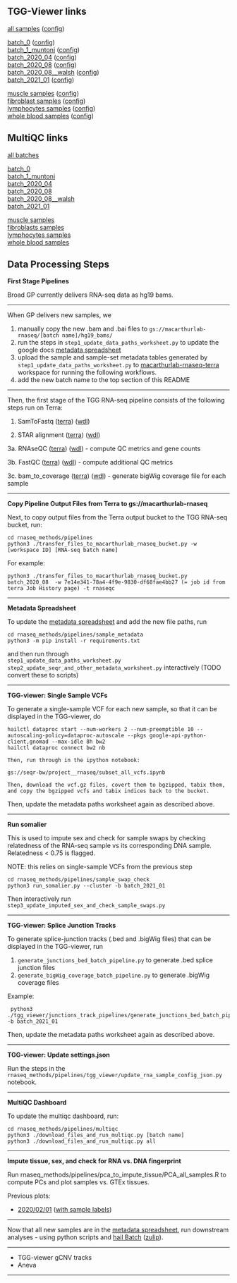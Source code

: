 
## TGG-Viewer links

[all samples](http://tgg-viewer.broadinstitute.org/#locus=chr21:45988674-45991233&settingsUrl=~'https*3a*2f*2fraw.githubusercontent.com*2fmacarthur-lab*2frnaseq-methods*2fmaster*2fpipelines*2ftgg_viewer*2fconfigs*2fall_rnaseq_samples.json)  ([config](https://github.com/macarthur-lab/rnaseq-methods/blob/master/pipelines/tgg_viewer/configs/all_rnaseq_samples.json))
    
[batch_0](http://tgg-viewer.broadinstitute.org/#locus=chr21:45988674-45991233&settingsUrl=~'https*3a*2f*2fraw.githubusercontent.com*2fmacarthur-lab*2frnaseq-methods*2fmaster*2fpipelines*2ftgg_viewer*2fconfigs*2foriginal_rnaseq_samples.json)  ([config](https://github.com/macarthur-lab/rnaseq-methods/blob/master/pipelines/tgg_viewer/configs/original_rnaseq_samples.json))  
[batch_1_muntoni](http://tgg-viewer.broadinstitute.org/#locus=chr21:45988674-45991233&settingsUrl=~'https*3a*2f*2fraw.githubusercontent.com*2fmacarthur-lab*2frnaseq-methods*2fmaster*2fpipelines*2ftgg_viewer*2fconfigs*2fmuntoni_rnaseq_samples.json)  ([config](https://github.com/macarthur-lab/rnaseq-methods/blob/master/pipelines/tgg_viewer/configs/muntoni_rnaseq_samples.json))  
[batch_2020_04](http://tgg-viewer.broadinstitute.org/#locus=chr21:45988674-45991233&settingsUrl=~'https*3a*2f*2fraw.githubusercontent.com*2fmacarthur-lab*2frnaseq-methods*2fmaster*2fpipelines*2ftgg_viewer*2fconfigs*2f2020_04_rnaseq_samples.json)  ([config](https://github.com/macarthur-lab/rnaseq-methods/blob/master/pipelines/tgg_viewer/configs/2020_04_rnaseq_samples.json))  
[batch_2020_08](http://tgg-viewer.broadinstitute.org/#locus=chr21:45988674-45991233&settingsUrl=~'https*3a*2f*2fraw.githubusercontent.com*2fmacarthur-lab*2frnaseq-methods*2fmaster*2fpipelines*2ftgg_viewer*2fconfigs*2f2020_08_rnaseq_samples.json)  ([config](https://github.com/macarthur-lab/rnaseq-methods/blob/master/pipelines/tgg_viewer/configs/2020_08_rnaseq_samples.json))  
[batch_2020_08__walsh](https://tgg-viewer.broadinstitute.org/#locus=chr21:45988674-45991233&settingsUrl=~'https*3a*2f*2fraw.githubusercontent.com*2fmacarthur-lab*2frnaseq-methods*2fmaster*2fpipelines*2ftgg_viewer*2fconfigs*2f2020_08__walsh_rnaseq_samples.json)  ([config](https://github.com/macarthur-lab/rnaseq-methods/blob/master/pipelines/tgg_viewer/configs/2020_08__walsh_rnaseq_samples.json))  
[batch_2021_01](http://tgg-viewer.broadinstitute.org/#locus=chr21:45988674-45991233&settingsUrl=~'https*3a*2f*2fraw.githubusercontent.com*2fmacarthur-lab*2frnaseq-methods*2fmaster*2fpipelines*2ftgg_viewer*2fconfigs*2f2021_01_rnaseq_samples.json)  ([config](https://github.com/macarthur-lab/rnaseq-methods/blob/master/pipelines/tgg_viewer/configs/2021_01_rnaseq_samples.json))  
  
[muscle samples](http://tgg-viewer.broadinstitute.org/#locus=chr21:45988674-45991233&settingsUrl=~'https*3a*2f*2fraw.githubusercontent.com*2fmacarthur-lab*2frnaseq-methods*2fmaster*2fpipelines*2ftgg_viewer*2fconfigs*2fmuscle_rnaseq_samples.json)  ([config](https://github.com/macarthur-lab/rnaseq-methods/blob/master/pipelines/tgg_viewer/configs/muscle_rnaseq_samples.json))  
[fibroblast samples](http://tgg-viewer.broadinstitute.org/#locus=chr21:45988674-45991233&settingsUrl=~'https*3a*2f*2fraw.githubusercontent.com*2fmacarthur-lab*2frnaseq-methods*2fmaster*2fpipelines*2ftgg_viewer*2fconfigs*2ffibroblasts_rnaseq_samples.json)  ([config](https://github.com/macarthur-lab/rnaseq-methods/blob/master/pipelines/tgg_viewer/configs/fibroblasts_rnaseq_samples.json))   
[lymphocytes samples](http://tgg-viewer.broadinstitute.org/#locus=chr21:45988674-45991233&settingsUrl=~'https*3a*2f*2fraw.githubusercontent.com*2fmacarthur-lab*2frnaseq-methods*2fmaster*2fpipelines*2ftgg_viewer*2fconfigs*2flymphocytes_rnaseq_samples.json)  ([config](https://github.com/macarthur-lab/rnaseq-methods/blob/master/pipelines/tgg_viewer/configs/lymphocytes_rnaseq_samples.json))   
[whole blood samples](http://tgg-viewer.broadinstitute.org/#locus=chr21:45988674-45991233&settingsUrl=~'https*3a*2f*2fraw.githubusercontent.com*2fmacarthur-lab*2frnaseq-methods*2fmaster*2fpipelines*2ftgg_viewer*2fconfigs*2fwhole_blood_rnaseq_samples.json)  ([config](https://github.com/macarthur-lab/rnaseq-methods/blob/master/pipelines/tgg_viewer/configs/whole_blood_rnaseq_samples.json))  

## MultiQC links
[all batches](https://macarthur-lab.github.io/rnaseq-methods/pipelines/multiqc/all.html)  

[batch_0](https://macarthur-lab.github.io/rnaseq-methods/pipelines/multiqc/batch_0.html)   
[batch_1_muntoni](https://macarthur-lab.github.io/rnaseq-methods/pipelines/multiqc/batch_1_muntoni.html)  
[batch_2020_04](https://macarthur-lab.github.io/rnaseq-methods/pipelines/multiqc/batch_2020_04.html)   
[batch_2020_08](https://macarthur-lab.github.io/rnaseq-methods/pipelines/multiqc/batch_2020_08.html)   
[batch_2020_08__walsh](https://macarthur-lab.github.io/rnaseq-methods/pipelines/multiqc/batch_2020_08__walsh.html)   
[batch_2021_01](https://macarthur-lab.github.io/rnaseq-methods/pipelines/multiqc/batch_2021_01.html)   

[muscle samples](https://macarthur-lab.github.io/rnaseq-methods/pipelines/multiqc/muscle.html)   
[fibroblasts samples](https://macarthur-lab.github.io/rnaseq-methods/pipelines/multiqc/fibroblasts.html)   
[lymphocytes samples](https://macarthur-lab.github.io/rnaseq-methods/pipelines/multiqc/lymphocytes.html)   
[whole blood samples](https://macarthur-lab.github.io/rnaseq-methods/pipelines/multiqc/whole_blood.html)   


## Data Processing Steps

**First Stage Pipelines**

Broad GP currently delivers RNA-seq data as hg19 bams.
   
---
When GP delivers new samples, we 
1. manually copy the new .bam and .bai files to `gs://macarthurlab-rnaseq/[batch name]/hg19_bams/`
2. run the steps in `step1_update_data_paths_worksheet.py` to update the google docs [metadata spreadsheet](https://docs.google.com/spreadsheets/d/1S3l28tZqFmzqqwqi_BCzuIkaVFmZz9eGpGtqtH5eVoo/edit#gid=421510693) 
3. upload the sample and sample-set metadata tables generated by `step1_update_data_paths_worksheet.py` to [macarthurlab-rnaseq-terra](https://app.terra.bio/#workspaces/macarthurlab-rnaseq-terra/macarthurlab-rnaseq-terra/workflows) 
workspace for running the following workflows.  
3. add the new batch name to the top section of this README  
---
Then, the first stage of the TGG RNA-seq pipeline consists of the following steps run on Terra:
  1. SamToFastq 
    ([terra](https://app.terra.bio/#workspaces/macarthurlab-rnaseq-terra/macarthurlab-rnaseq-terra/workflows/broadinstitute_gtex/samtofastq_v1-0_BETA_cfg))
    ([wdl](https://portal.firecloud.org/?return=terra#methods/broadinstitute_gtex/samtofastq_v1-0_BETA/6/wdl))
  
  2. STAR alignment
    ([terra](https://app.terra.bio/#workspaces/macarthurlab-rnaseq-terra/macarthurlab-rnaseq-terra/workflows/broadinstitute_gtex/star_v1-0_BETA_cfg))
    ([wdl](https://portal.firecloud.org/?return=terra#methods/broadinstitute_gtex/star_v1-0_BETA/7/wdl))

  3a. RNAseQC
    ([terra](https://app.terra.bio/#workspaces/macarthurlab-rnaseq-terra/macarthurlab-rnaseq-terra/workflows/broadinstitute_gtex/rnaseqc2_v1-0_BETA_cfg))
    ([wdl](https://portal.firecloud.org/?return=terra#methods/broadinstitute_gtex/rnaseqc2_v1-0_BETA/2/wdl))
    - compute QC metrics and gene counts 
    
  3b. FastQC
    ([terra](https://app.terra.bio/#workspaces/macarthurlab-rnaseq-terra/macarthurlab-rnaseq-terra/workflows/sanand/FastQC)) 
    ([wdl](https://portal.firecloud.org/?return=terra#methods/sanand/FastQC/1/wdl)) 
    - compute additional QC metrics

  3c. bam_to_coverage 
    ([terra](https://app.terra.bio/#workspaces/macarthurlab-rnaseq-terra/macarthurlab-rnaseq-terra/workflows/broadinstitute_gtex/bam_to_coverage_v1-0_BETA_cfg))
    ([wdl](https://portal.firecloud.org/?return=terra#methods/broadinstitute_gtex/bam_to_coverage_v1-0_BETA/1/wdl)) 
    - generate bigWig coverage file for each sample


---
 
**Copy Pipeline Output Files from Terra to gs://macarthurlab-rnaseq**

Next, to copy output files from the Terra output bucket to the TGG RNA-seq bucket, run:
```
cd rnaseq_methods/pipelines
python3 ./transfer_files_to_macarthurlab_rnaseq_bucket.py -w [workspace ID] [RNA-seq batch name]
```
For example:
```
python3 ./transfer_files_to_macarthurlab_rnaseq_bucket.py batch_2020_08  -w 7e14e341-78a4-4f9e-9830-df68fae4bb27 (= job id from terra Job History page) -t rnaseqc
```

---


**Metadata Spreadsheet**

To update the [metadata spreadsheet](https://docs.google.com/spreadsheets/d/1S3l28tZqFmzqqwqi_BCzuIkaVFmZz9eGpGtqtH5eVoo/edit#gid=421510693) 
and add the new file paths, run 

```
cd rnaseq_methods/pipelines/sample_metadata
python3 -m pip install -r requirements.txt
```
and then run through  
`step1_update_data_paths_worksheet.py`  
`step2_update_seqr_and_other_metadata_worksheet.py` 
interactively
(TODO convert these to scripts) 
 
---

**TGG-viewer: Single Sample VCFs**

To generate a single-sample VCF for each new sample, so that it can be displayed in the TGG-viewer, do
```
hailctl dataproc start --num-workers 2 --num-preemptible 10 --autoscaling-policy=dataproc-autoscale --pkgs google-api-python-client,gnomad --max-idle 8h bw2
hailctl dataproc connect bw2 nb

Then, run through in the ipython notebook:

gs://seqr-bw/project__rnaseq/subset_all_vcfs.ipynb
 
Then, download the vcf.gz files, covert them to bgzipped, tabix them, and copy the bgzipped vcfs and tabix indices back to the bucket. 
```

Then, update the metadata paths worksheet again as described above.

---
**Run somalier**

This is used to impute sex and check for sample swaps by checking relatedness 
of the RNA-seq sample vs its corresponding DNA sample. Relatedness < 0.75 is flagged.

NOTE: this relies on single-sample VCFs from the previous step 

```
cd rnaseq_methods/pipelines/sample_swap_check
python3 run_somalier.py --cluster -b batch_2021_01
```

Then interactively run  
`step3_update_imputed_sex_and_check_sample_swaps.py` 

---

**TGG-viewer: Splice Junction Tracks**

To generate splice-junction tracks (.bed and .bigWig files) that can be displayed in the TGG-viewer, run 
1. `generate_junctions_bed_batch_pipeline.py` to generate .bed splice junction files
2. `generate_bigWig_coverage_batch_pipeline.py` to generate .bigWig coverage files 

Example:
```
 python3 ./tgg_viewer/junctions_track_pipelines/generate_junctions_bed_batch_pipeline.py -b batch_2021_01
```

Then, update the metadata paths worksheet again as described above.

---

**TGG-viewer: Update settings.json**

Run the steps in the `rnaseq_methods/pipelines/tgg_viewer/update_rna_sample_config_json.py` notebook.

---

**MultiQC Dashboard**

To update the multiqc dashboard, run:

```
cd rnaseq_methods/pipelines/multiqc
python3 ./download_files_and_run_multiqc.py [batch name]
python3 ./download_files_and_run_multiqc.py all
``` 

---
**Impute tissue, sex, and check for RNA vs. DNA fingerprint**

Run rnaseq_methods/pipelines/pca_to_impute_tissue/PCA_all_samples.R to compute PCs and plot samples vs. GTEx tissues.

Previous plots:
* [2020/02/01](https://macarthur-lab.github.io/rnaseq-methods/pipelines/pca_to_impute_tissue/20210210__all_samples_and_GTEx_PCA.html) ([with sample labels](https://macarthur-lab.github.io/rnaseq-methods/pipelines/pca_to_impute_tissue/20210210__all_samples_and_GTEx_PCA_with_sample_labels.html))

---
Now that all new samples are in the  [metadata spreadsheet](https://docs.google.com/spreadsheets/d/1S3l28tZqFmzqqwqi_BCzuIkaVFmZz9eGpGtqtH5eVoo/edit#gid=421510693),
run downstream analyses - using python scripts and [hail Batch](https://hail.is/docs/batch/api.html) ([zulip](https://hail.zulipchat.com/#narrow/stream/223457-Batch-support)).
    
---

- TGG-viewer gCNV tracks
- Aneva

---



